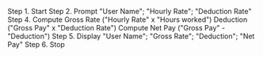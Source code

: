 Step 1. Start
Step 2. Prompt "User Name"; "Hourly Rate"; "Deduction Rate"
Step 4. Compute Gross Rate ("Hourly Rate" x "Hours worked")
                Deduction ("Gross Pay" x "Deduction Rate")
                Compute Net Pay ("Gross Pay" - "Deduction") 
Step 5. Display "User Name"; "Gross Rate"; "Deduction"; "Net Pay"
Step 6. Stop
